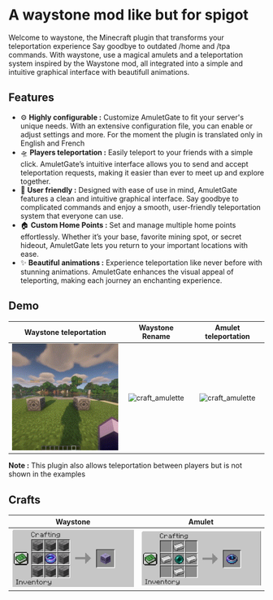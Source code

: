 # A waystone mod like but for spigot
Welcome to waystone, the Minecraft plugin that transforms your teleportation experience Say goodbye to outdated /home and /tpa commands. With waystone, use a magical amulets and a teleportation system inspired by the Waystone mod, all integrated into a simple and intuitive graphical interface with beautifull animations.


## Features

- ⚙️ __Highly configurable :__ Customize AmuletGate to fit your server's unique needs. With an extensive configuration file, you can enable or adjust settings and more. For the moment the plugin is translated only in English and French
- 🛸 __Players teleportation :__ Easily teleport to your friends with a simple click. AmuletGate’s intuitive interface allows you to send and accept teleportation requests, making it easier than ever to meet up and explore together.
- 👋 __User friendly :__ Designed with ease of use in mind, AmuletGate features a clean and intuitive graphical interface. Say goodbye to complicated commands and enjoy a smooth, user-friendly teleportation system that everyone can use.
- 🏠 __Custom Home Points :__ Set and manage multiple home points effortlessly. Whether it’s your base, favorite mining spot, or secret hideout, AmuletGate lets you return to your important locations with ease.
- ✨ __Beautiful animations :__ Experience teleportation like never before with stunning animations. AmuletGate enhances the visual appeal of teleporting, making each journey an enchanting experience.


## Demo




| Waystone teleportation | Waystone Rename | Amulet teleportation
| :--:  | :--: | :--: |
|![craft_waystone](readmeAssets/example_animation.gif)|![craft_amulette](readmeAssets/example_rename.gif)| ![craft_amulette](readmeAssets/example_teleportation.gif)

__Note :__ This plugin also allows teleportation between players but is not shown in the examples
## Crafts
| Waystone      |  Amulet |
| :--:  | :--: |
|![craft_waystone](readmeAssets/waystone_craft.png)|![craft_amulette](readmeAssets/amulette_craft.png)|


